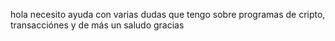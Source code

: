 hola necesito ayuda con varias dudas que tengo sobre programas de cripto, transacciónes y de más un saludo gracias